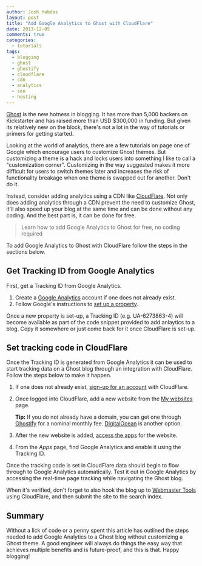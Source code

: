 ```yaml
---
author: Josh Habdas
layout: post
title: "Add Google Analytics to Ghost with CloudFlare"
date: 2013-12-05
comments: true
categories:
  - tutorials
tags:
  - blogging
  - ghost
  - ghostify
  - cloudflare
  - cdn
  - analytics
  - seo
  - hosting
---
```


[Ghost](https://ghost.org/) is the new hotness in blogging. It has more than 5,000 backers on Kickstarter and has raised more than USD $300,000 in funding. But given its relatively new on the block, there's not a lot in the way of tutorials or primers for getting started.

Looking at the world of analytics, there are a few tutorials on page one of Google which encourage users to customize Ghost themes. But customizing a theme is a hack and locks users into something I like to call a "customization corner". Customizing in the way suggested makes it more difficult for users to switch themes later and increases the risk of functionality breakage when one theme is swapped out for another. Don't do it.

Instead, consider adding analytics using a CDN like [CloudFlare](http://www.cloudflare.com/). Not only does adding analytics through a CDN prevent the need to customize Ghost, it'll also speed up your blog at the same time and can be done without any coding. And the best part is, it can be done for free.

> Learn how to add Google Analytics to Ghost for free, no coding required

To add Google Analytics to Ghost with CloudFlare follow the steps in the sections below.

## Get Tracking ID from Google Analytics
First, get a Tracking ID from Google Analytics.

1. Create a [Google Analytics](http://www.google.com/analytics/) account if one does not already exist.
2. Follow Google's instructions to [set up a property](https://support.google.com/analytics/answer/1042508?hl=en).

Once a new property is set-up, a Tracking ID (e.g. UA-6273863-4) will become available as part of the code snippet provided to add anlaytics to a blog. Copy it somewhere or just come back for it once CloudFlare is set-up.

## Set tracking code in CloudFlare
Once the Tracking ID is generated from Google Analytics it can be used to start tracking data on a Ghost blog through an integration with CloudFlare. Follow the steps below to make it happen.

1. If one does not already exist, [sign-up for an account](https://www.cloudflare.com/sign-up) with CloudFlare.
2. Once logged into CloudFlare, add a new website from the [My websites](https://www.cloudflare.com/my-websites) page.

    __Tip:__ If you do not already have a domain, you can get one through [Ghostify](http://ghostify.io/) for a nominal monthly fee. [DigitalOcean](http://digitalocean.com/) is another option.
3. After the new website is added, [access the apps](https://www.cloudflare.com/cloudflare-apps) for the website.
4. From the _Apps_ page, find Google Analytics and enable it using the Tracking ID.

Once the tracking code is set in CloudFlare data should begin to flow through to Google Analytics automatically. Test it out in Google Analytics by accessing the real-time page tracking while navigating the Ghost blog.

When it's verified, don't forget to also hook the blog up to [Webmaster Tools](https://www.google.com/webmasters/tools/) using CloudFlare, and then submit the site to the search index.

## Summary
Without a lick of code or a penny spent this article has outlined the steps needed to add Google Analytics to a Ghost blog without customizing a Ghost theme. A good engineer will always do things the easy way that achieves multiple benefits and is future-proof, and this is that. Happy blogging!


